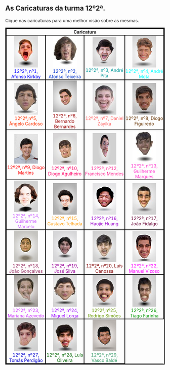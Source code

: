 <html>
<head>
<style>
table, th, td {
  border: 2px solid black;
  border-collapse: collapse;
}
th, td {
  padding: 1px;
  text-align: center;
}
</style>
</head>
<body>

<h2>As Caricaturas da turma 12º2ª.</h2>
<p>Cique nas caricaturas para uma melhor visão sobre as mesmas.</p>

<table style="width:100%">
  <tr>
    <th colspan="4">Caricatura</th>
  </tr>
  <tr>
    <td><a href="imagens/1g.jpg" target="_blank"> <img src="imagens/1.jpg"> </a>
	<figcaption style="color:#0000ff;">12º2ª, nº1, Afonso Kirkby</figcaption></td>
    <td><a href="imagens/2g.jpg" target="_blank"><img src="imagens/2.jpg"> </a>
	<figcaption style="color:#0033cc;">12º2ª, nº2, Afonso Teixeira</figcaption></td>
    <td><a href="imagens/3g.jpg" target="_blank"><img src="imagens/3.jpg"> </a>
	<figcaption style="color:#009999;">12º2ª, nº3, André Pita</figcaption></td> 
	<td><a href="imagens/4g.jpg" target="_blank"><img src="imagens/4.jpg"> </a>
	<figcaption style="color:#00ffff;">12º2ª, nº4, André Mota</figcaption></td> 
  </tr>
  <tr>
    <td><a href="imagens/5g.jpg" target="_blank"><img src="imagens/5.jpg"> </a>
	<figcaption style="color:#ff3300;">12º2ª,nº5, Ângelo Cardoso</figcaption></td>
    <td><a href="imagens/6g.jpg" target="_blank"><img src="imagens/6.jpg"> </a>
	<figcaption style="color:#990000;">12º2ª, nº6, Bernardo Bernardes</figcaption></td>
    <td><a href="imagens/7g.jpg" target="_blank"><img src="imagens/7.jpg"> </a>
	<figcaption style="color:#ff6666;">12º2ª, nº7, Daniel Zayika</figcaption></td>
	<td><a href="imagens/8g.jpg" target="_blank"><img src="imagens/8.jpg"> </a>
	<figcaption style="color:#663300;">12º2ª, nº8, Diogo Figuiredo</figcaption></td>
  </tr>
  <tr>
    <td><a href="imagens/9g.jpg" target="_blank"><img src="imagens/9.jpg"> </a>
	<figcaption style="color:#ff0000;">12º2ª, nº9, Diogo Martins</figcaption></td>
    <td><a href="imagens/10g.jpg" target="_blank"><img src="imagens/10.jpg"> </a>
	<figcaption style="color:#ff0066;">12º2ª, nº10, Diogo Agulheiro</figcaption></td>
    <td><a href="imagens/12g.jpg" target="_blank"><img src="imagens/12.jpg"> </a>
	<figcaption style="color:#ff3399;">12º2ª, nº12, Francisco Mendes</figcaption></td>
	<td><a href="imagens/13g.jpg" target="_blank"><img src="imagens/13.jpg"> </a>
	<figcaption style="color:#ff33cc;">12º2ª, nº13, Guilherme Marques</figcaption></td>
  </tr>
  <tr>
    <td><a href="imagens/14g.jpg" target="_blank"><img src="imagens/14.jpg"> </a>
	<figcaption style="color:#cc66ff;">12º2ª, nº14, Guilherme Marcelo</figcaption></td>
    <td><a href="imagens/15g.png" target="_blank"><img src="imagens/15.png"> </a>
	<figcaption style="color:#ff9900;">12º2ª, nº15, Gustavo Telhada</figcaption></td>
    <td><a href="imagens/16g.jpg" target="_blank"><img src="imagens/16.jpg"> </a>
	<figcaption style="color:#9900cc;">12º2ª, nº16, Haojie Huang</figcaption></td>
	<td><a href="imagens/17g.jpg" target="_blank"><img src="imagens/17.jpg"> </a>
	<figcaption style="color:#660033;">12º2ª, nº17, João Fidalgo</figcaption></td>
  </tr>
  <tr>
    <td><a href="imagens/18g.jpg" target="_blank"><img src="imagens/18.jpg"> </a>
	<figcaption style="color:#993366;">12º2ª, nº18, João Gonçalves</figcaption></td>
    <td><a href="imagens/19g.jpg" target="_blank"><img src="imagens/19.jpg"> </a>
	<figcaption style="color:#990099;">12º2ª, nº19, José Silva</figcaption></td>
    <td><a href="imagens/20g.jpg" target="_blank"><img src="imagens/20.jpg"> </a>
	<figcaption style="color:#800000;">12º2ª, nº20, Luís Canossa</figcaption></td>
	<td><a href="imagens/22g.png" target="_blank"><img src="imagens/22.png"> </a>
	<figcaption style="color:#ff00ff;">12º2ª, nº22, Manuel Vizoso</figcaption></td>
  </tr>
  <tr>
    <td><a href="imagens/23g.jpg" target="_blank"><img src="imagens/23.jpg"> </a>
	<figcaption style="color:#cc33ff;">12º2ª, nº23, Mariana Azevedo</figcaption></td>
    <td><a href="imagens/24g.jpg" target="_blank"><img src="imagens/24.jpg"> </a>
	<figcaption style="color:#9900ff;">12º2ª, nº24, Miguel Lorga</figcaption></td>
    <td><a href="imagens/25g.jpg" target="_blank"><img src="imagens/25.jpg"> </a>
	<figcaption style="color:#669900;">12º2ª,nº25, Rodrigo Simões</figcaption></td>
	<td><a href="imagens/26g.jpg" target="_blank"><img src="imagens/26.jpg"> </a>
	<figcaption style="color:#009900;">12º2ª, nº26, Tiago Farinha</figcaption></td>
  </tr>
  <tr>
    <td><a href="imagens/27g.jpg" target="_blank"><img src="imagens/27.jpg"> </a>
	<figcaption style="color:#0000cc;">12º2ª, nº27, Tomás Perdigão</figcaption></td>
    <td><a href="imagens/28g.jpg" target="_blank"><img src="imagens/28.jpg"> </a>
	<figcaption style="color:#006600;">12º2ª, nº28, Luís Oliveira</figcaption></td>
    <td><a href="imagens/29g.jpg" target="_blank"><img src="imagens/29.jpg"> </a>
	<figcaption style="color:#339966;">12º2ª, nº29, Vasco Baldé</figcaption></td> 
  </tr>
</table>
</body>
</html>
